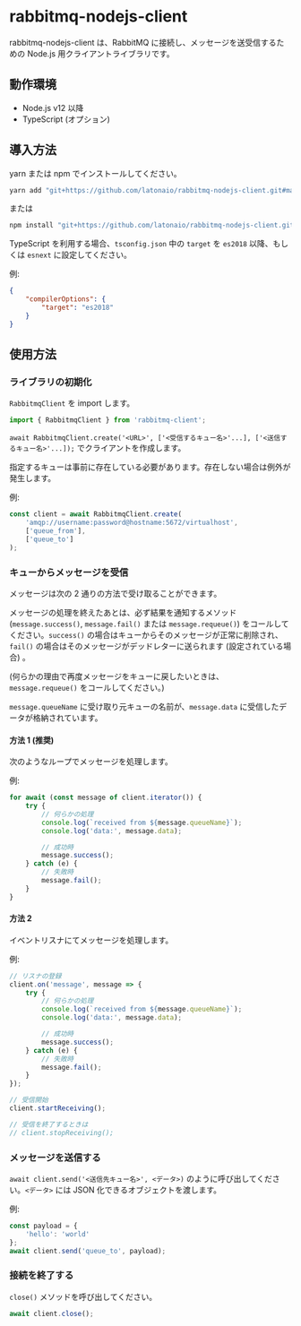 # rabbitmq-nodejs-client
rabbitmq-nodejs-client は、RabbitMQ に接続し、メッセージを送受信するための Node.js 用クライアントライブラリです。


## 動作環境

* Node.js v12 以降
* TypeScript (オプション)


## 導入方法

yarn または npm でインストールしてください。

```sh
yarn add "git+https://github.com/latonaio/rabbitmq-nodejs-client.git#main"
```

または

```sh
npm install "git+https://github.com/latonaio/rabbitmq-nodejs-client.git#main"
```

TypeScript を利用する場合、`tsconfig.json` 中の `target` を `es2018` 以降、もしくは `esnext` に設定してください。

例:

```json
{
	"compilerOptions": {
		"target": "es2018"
	}
}
```


## 使用方法

### ライブラリの初期化

`RabbitmqClient` を import します。

```ts
import { RabbitmqClient } from 'rabbitmq-client';
```

`await RabbitmqClient.create('<URL>', ['<受信するキュー名>'...], ['<送信するキュー名>'...]);` でクライアントを作成します。

指定するキューは事前に存在している必要があります。存在しない場合は例外が発生します。

例:

```ts
const client = await RabbitmqClient.create(
	'amqp://username:password@hostname:5672/virtualhost',
	['queue_from'],
	['queue_to']
);
```


### キューからメッセージを受信

メッセージは次の 2 通りの方法で受け取ることができます。

メッセージの処理を終えたあとは、必ず結果を通知するメソッド (`message.success()`, `message.fail()` または `message.requeue()`) をコールしてください。`success()` の場合はキューからそのメッセージが正常に削除され、`fail()` の場合はそのメッセージがデッドレターに送られます (設定されている場合) 。

(何らかの理由で再度メッセージをキューに戻したいときは、`message.requeue()` をコールしてください。)

`message.queueName` に受け取り元キューの名前が、`message.data` に受信したデータが格納されています。


#### 方法 1 (推奨)

次のようなループでメッセージを処理します。

例:

```ts
for await (const message of client.iterator()) {
	try {
		// 何らかの処理
		console.log(`received from ${message.queueName}`);
		console.log('data:', message.data);

		// 成功時
		message.success();
	} catch (e) {
		// 失敗時
		message.fail();
	}
}
```


#### 方法 2

イベントリスナにてメッセージを処理します。

例:

```ts
// リスナの登録
client.on('message', message => {
	try {
		// 何らかの処理
		console.log(`received from ${message.queueName}`);
		console.log('data:', message.data);

		// 成功時
		message.success();
	} catch (e) {
		// 失敗時
		message.fail();
	}
});

// 受信開始
client.startReceiving();

// 受信を終了するときは
// client.stopReceiving();
```


### メッセージを送信する

`await client.send('<送信先キュー名>', <データ>)` のように呼び出してください。`<データ>` には JSON 化できるオブジェクトを渡します。

例:

```ts
const payload = {
	'hello': 'world'
};
await client.send('queue_to', payload);
```


### 接続を終了する

`close()` メソッドを呼び出してください。

```ts
await client.close();
```
